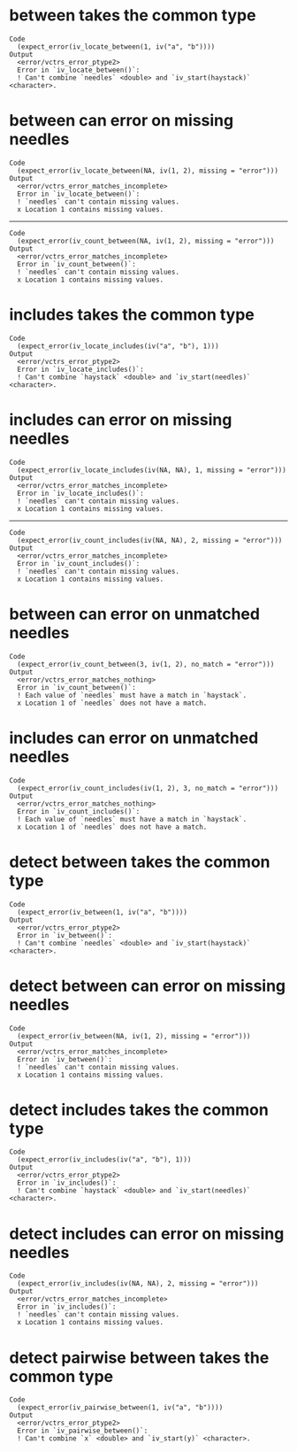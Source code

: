 # between takes the common type

    Code
      (expect_error(iv_locate_between(1, iv("a", "b"))))
    Output
      <error/vctrs_error_ptype2>
      Error in `iv_locate_between()`:
      ! Can't combine `needles` <double> and `iv_start(haystack)` <character>.

# between can error on missing needles

    Code
      (expect_error(iv_locate_between(NA, iv(1, 2), missing = "error")))
    Output
      <error/vctrs_error_matches_incomplete>
      Error in `iv_locate_between()`:
      ! `needles` can't contain missing values.
      x Location 1 contains missing values.

---

    Code
      (expect_error(iv_count_between(NA, iv(1, 2), missing = "error")))
    Output
      <error/vctrs_error_matches_incomplete>
      Error in `iv_count_between()`:
      ! `needles` can't contain missing values.
      x Location 1 contains missing values.

# includes takes the common type

    Code
      (expect_error(iv_locate_includes(iv("a", "b"), 1)))
    Output
      <error/vctrs_error_ptype2>
      Error in `iv_locate_includes()`:
      ! Can't combine `haystack` <double> and `iv_start(needles)` <character>.

# includes can error on missing needles

    Code
      (expect_error(iv_locate_includes(iv(NA, NA), 1, missing = "error")))
    Output
      <error/vctrs_error_matches_incomplete>
      Error in `iv_locate_includes()`:
      ! `needles` can't contain missing values.
      x Location 1 contains missing values.

---

    Code
      (expect_error(iv_count_includes(iv(NA, NA), 2, missing = "error")))
    Output
      <error/vctrs_error_matches_incomplete>
      Error in `iv_count_includes()`:
      ! `needles` can't contain missing values.
      x Location 1 contains missing values.

# between can error on unmatched needles

    Code
      (expect_error(iv_count_between(3, iv(1, 2), no_match = "error")))
    Output
      <error/vctrs_error_matches_nothing>
      Error in `iv_count_between()`:
      ! Each value of `needles` must have a match in `haystack`.
      x Location 1 of `needles` does not have a match.

# includes can error on unmatched needles

    Code
      (expect_error(iv_count_includes(iv(1, 2), 3, no_match = "error")))
    Output
      <error/vctrs_error_matches_nothing>
      Error in `iv_count_includes()`:
      ! Each value of `needles` must have a match in `haystack`.
      x Location 1 of `needles` does not have a match.

# detect between takes the common type

    Code
      (expect_error(iv_between(1, iv("a", "b"))))
    Output
      <error/vctrs_error_ptype2>
      Error in `iv_between()`:
      ! Can't combine `needles` <double> and `iv_start(haystack)` <character>.

# detect between can error on missing needles

    Code
      (expect_error(iv_between(NA, iv(1, 2), missing = "error")))
    Output
      <error/vctrs_error_matches_incomplete>
      Error in `iv_between()`:
      ! `needles` can't contain missing values.
      x Location 1 contains missing values.

# detect includes takes the common type

    Code
      (expect_error(iv_includes(iv("a", "b"), 1)))
    Output
      <error/vctrs_error_ptype2>
      Error in `iv_includes()`:
      ! Can't combine `haystack` <double> and `iv_start(needles)` <character>.

# detect includes can error on missing needles

    Code
      (expect_error(iv_includes(iv(NA, NA), 2, missing = "error")))
    Output
      <error/vctrs_error_matches_incomplete>
      Error in `iv_includes()`:
      ! `needles` can't contain missing values.
      x Location 1 contains missing values.

# detect pairwise between takes the common type

    Code
      (expect_error(iv_pairwise_between(1, iv("a", "b"))))
    Output
      <error/vctrs_error_ptype2>
      Error in `iv_pairwise_between()`:
      ! Can't combine `x` <double> and `iv_start(y)` <character>.

